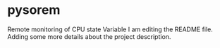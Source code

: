 # pysorem
Remote monitoring of CPU state Variable 
I am editing the README file. Adding some more details about the project description.
